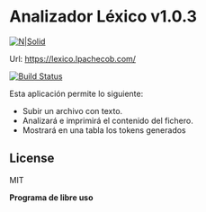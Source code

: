 # Analizador Léxico v1.0.3

[![N|Solid]( https://brand.heroku.com/static/media/heroku-logotype-horizontal.81c49462.svg)](https://www.heroku.com/home)

Url: https://lexico.lpachecob.com/

[![Build Status](https://travis-ci.org/joemccann/dillinger.svg?branch=master)](https://github.com/lpachecob/AnalizadorLexico)

Esta aplicación permite lo siguiente:

- Subir un archivo con texto.
- Analizará e imprimirá el contenido del fichero.
- Mostrará en una tabla los tokens generados

License
----

MIT


**Programa de libre uso**
